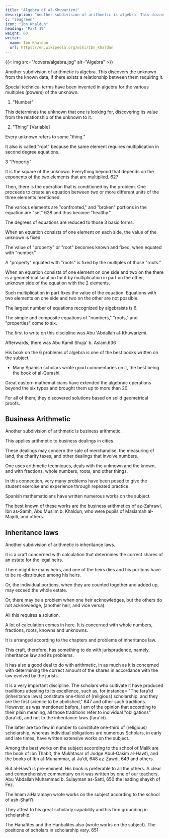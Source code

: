 ```yaml
---
title: "Algebra of al-Khuwarizmi"
description: "Another subdivision of arithmetic is algebra. This discovers the unknown from the known data, if there exists a relationship between them requiring it"
c: "seagreen"
icon: "Ibn Khaldun"
heading: "Part 19"
weight: 60
writer:
  name: Ibn Khaldun
  url: https://en.wikipedia.org/wiki/Ibn_Khaldun
---
```



{{< img src="/covers/algebra.jpg" alt="Algebra" >}}

Another subdivision of arithmetic is algebra. This discovers the unknown from the known data, if there exists a relationship between them requiring it. 

Special technical terms have been invented in algebra for the various multiples (powers) of the unknown. 

1. "Number"

This determines the unknown that one is looking for, discovering its value from the relationship of the unknown to it.

2. "Thing" [Variable]

Every unknown refers to some "thing." 

It also is called "root" because the same element requires multiplication in second degree equations. 

3 "Property"

It is the square of the unknown. Everything beyond that depends on the exponents of the two elements that are multiplied. 627

Then, there is the operation that is conditioned by the problem. One proceeds to create an equation between two or more different units of the three elements mentioned. 

The various elements are "confronted," and "broken" portions in the equation are "set" 628 and thus become "healthy." 

The degrees of equations are reduced to those 3 basic forms. 

<!-- Thus, they come to be three. 

Algebra revolves around these three basic forms:
- number
- thing
- property -->

When an equation consists of one element on each side, the value of the unknown is fixed. 

The value of "property" or "root" becomes known and fixed, when equated with "number." 

A "property" equated with "roots" is fixed by the multiples of those "roots."

When an equation consists of one element on one side and two on the there is a geometrical solution for it by multiplication in part on the other, unknown side of the equation with the 2 elements. 

Such multiplication in part fixes the value of the equation. Equations with two elements on one side and two on the other are not possible.

The largest number of equations recognized by algebraists is 6. 

The simple and composite equations of "numbers," "roots," and "properties" come to six.

The first to write on this discipline was Abu 'Abdallah al-Khuwarizmi.

Afterwards, there was Abu Kamil Shuja' b. Aslam.636

His book on the 6 problems of algebra is one of the best books written on the subject. 

- Many Spanish scholars wrote good commentaries on it, the best being the book of al-Qurashi.

Great eastern mathematicians have extended the algebraic operations beyond the six types and brought them up to more than 20. 

For all of them, they discovered solutions based on solid geometrical proofs.


## Business Arithmetic

Another subdivision of arithmetic is business arithmetic. 

This applies arithmetic to business dealings in cities. 

These dealings may concern the sale of merchandise, the measuring of land, the charity taxes, and other dealings that involve numbers. 

One uses arithmetic techniques, deals with the unknown and the known, and with fractions, whole numbers, roots, and other things.

In this connection, very many problems have been posed to give the student exercise and experience through repeated practice.

Spanish mathematicians have written numerous works on the subject.

The best known of these works are the business arithmetics of az-Zahrawi, Ibn as-Samh, Abu Muslim b. Khaldun, who were pupils of Maslamah al-Majriti, and others.

## Inheritance laws 

Another subdivision of arithmetic is inheritance laws. 

It is a craft concerned with calculation that determines the correct shares of an estate for the legal heirs. 

There might be many heirs, and one of the heirs dies and his portions have to be re-distributed among his heirs. 

Or, the individual portions, when they are counted together and added up, may exceed the whole estate.

Or, there may be a problem when one heir acknowledges, but the others do not acknowledge, (another heir, and vice versa). 

All this requires a solution.

<!-- , in order to determine the correct amount of the shares in an estate and the correct share that goes to each relative, so that the heirs get the amounts of the estate to which they are entitled in view of the total amount of the shares of the estate.  -->

A lot of calculation comes in here. It is concerned with whole numbers, fractions, roots, knowns and unknowns.

It is arranged according to the chapters and problems of inheritance law.

This craft, therefore, has something to do with jurisprudence, namely, inheritance law and its problems.

<!-- , as far as it is concerned with the laws concerning the legal shares of inheritance, the reduction of the individual shares ('awl), the acknowledgement or
non-acknowledgement (of heirs), wills, manumission by will, and other problems. -->

It has also a good deal to do with arithmetic, in as much as it is concerned with determining the correct amount of the shares in accordance with the law evolved by the jurists.

It is a very important discipline. The scholars who cultivate it have produced traditions attesting to its excellence, such as, for instance= "The fara'id (inheritance laws) constitute one-third of (religious) scholarship, and they are the first science to be abolished," 647 and other such traditions. However, as was mentioned before, I am of the opinion that according to their plain meaning, all those traditions refer to individual "obligations" (fara'id), and not to the inheritance laws (fara'id). 

The latter are too few in number to constitute one-third of (religious) scholarship, whereas individual obligations are numerous.Scholars, in early and late times, have written extensive works on the subject.

Among the best works on the subject according to the school of Malik are the book of Ibn Thabit, the Mukhtasar of Judge Abul-Qasim al-Hawfi, and the books of Ibn al-Munammar, al-Ja'di, 648 az-Zawdi, 649 and others.

But al-Hawfi is pre-eminent. His book is preferable to all the others. A clear and comprehensive commentary on it was written by one of our teachers, Abu 'Abdallah Muhammad b. Sulayman as-Satti, 650 the leading shaykh of Fez. 

The Imam alHaramayn wrote works on the subject according to the school of ash-Shafi'i.

They attest to his great scholarly capability and his firm grounding in scholarship. 

The Hanafites and the Hanbalites also (wrote works on the subject). The positions of scholars in scholarship vary. 651
